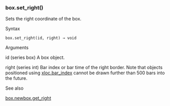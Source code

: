 ### box.set\_right()

Sets the right coordinate of the box.

Syntax

```
box.set_right(id, right) → void
```

Arguments

id (series box) A box object.

right (series int) Bar index or bar time of the right border. Note that objects positioned using [xloc.bar\_index](#const_xloc.bar_index) cannot be drawn further than 500 bars into the future.

See also

[box.new](#fun_box.new)[box.get\_right](#fun_box.get_right)
